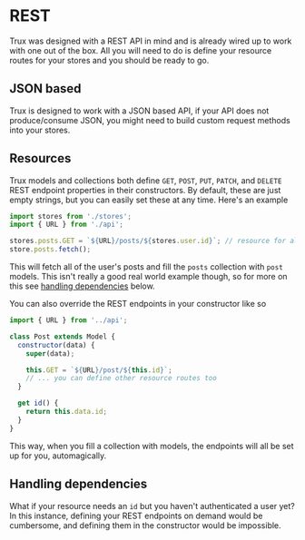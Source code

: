 # REST

Trux was designed with a REST API in mind and is already wired up to work with one out of the box. All you will need to do is define your resource routes for your stores and you should be ready to go.

## JSON based

Trux is designed to work with a JSON based API, if your API does not produce/consume JSON, you might need to build custom request methods into your stores.

## Resources

Trux models and collections both define `GET`, `POST`, `PUT`, `PATCH`, and `DELETE` REST endpoint properties in their constructors. By default, these are just empty strings, but you can easily set these at any time.  Here's an example

```js
import stores from './stores';
import { URL } from './api';

stores.posts.GET = `${URL}/posts/${stores.user.id}`; // resource for all of the user's posts
store.posts.fetch();
```

This will fetch all of the user's posts and fill the `posts` collection with `post` models. This isn't really a good real world example though, so for more on this see [handling dependencies](#handling-dependencies) below.

You can also override the REST endpoints in your constructor like so

```js
import { URL } from '../api';

class Post extends Model {
  constructor(data) {
    super(data);

    this.GET = `${URL}/post/${this.id}`;
    // ... you can define other resource routes too
  }

  get id() {
    return this.data.id;
  }
}
```

This way, when you fill a collection with models, the endpoints will all be set up for you, automagically.

## Handling dependencies

What if your resource needs an `id` but you haven't authenticated a user yet? In this instance, defining your REST endpoints on demand would be cumbersome, and defining them in the constructor would be impossible.



